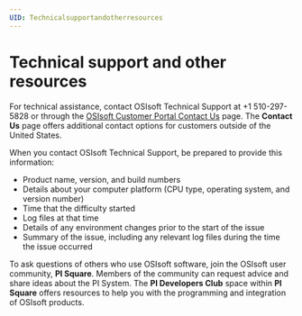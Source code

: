 ```yaml
---
UID: Technicalsupportandotherresources
---
```


# Technical support and other resources

For technical assistance, contact OSIsoft Technical Support at +1 510-297-5828 or through the [OSIsoft Customer Portal Contact Us](https://customers.osisoft.com/s/contactus) page. The **Contact Us** page offers additional contact options for customers outside of the United States.

When you contact OSIsoft Technical Support, be prepared to provide this information:

* Product name, version, and build numbers
* Details about your computer platform (CPU type, operating system, and version number)
* Time that the difficulty started
* Log files at that time
* Details of any environment changes prior to the start of the issue
* Summary of the issue, including any relevant log files during the time the issue occurred

To ask questions of others who use OSIsoft software, join the OSIsoft user community, **PI Square**. Members of the community can request advice and share ideas about the PI System. The **PI Developers Club** space within **PI Square** offers resources to help you with the programming and integration of OSIsoft products.
